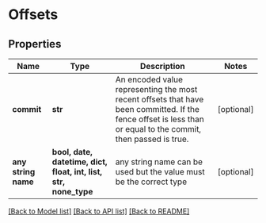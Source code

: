 # Offsets


## Properties
Name | Type | Description | Notes
------------ | ------------- | ------------- | -------------
**commit** | **str** | An encoded value representing the most recent offsets that have been committed. If the fence offset is less than or equal to the commit, then passed is true. | [optional] 
**any string name** | **bool, date, datetime, dict, float, int, list, str, none_type** | any string name can be used but the value must be the correct type | [optional]

[[Back to Model list]](../README.md#documentation-for-models) [[Back to API list]](../README.md#documentation-for-api-endpoints) [[Back to README]](../README.md)


